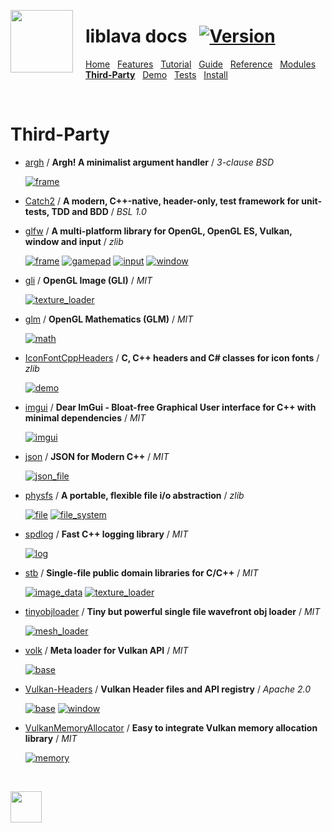 <a href="https://git.io/liblava"><img align="left" src="https://github.com/liblava.png" width="100" style="margin:0px 20px 0px 0px"></a>

# liblava docs &nbsp; [![Version](https://img.shields.io/badge/Version-0.6.3-blue)](https://git.io/liblava)

[Home](README.md) &nbsp; [Features](Features.md) &nbsp; [Tutorial](Tutorial.md) &nbsp; [Guide](Guide.md) &nbsp; [Reference](Reference.md) &nbsp; [Modules](Modules.md) &nbsp; **[Third-Party](Third-Party.md)** &nbsp; [Demo](Demo.md) &nbsp; [Tests](Tests.md) &nbsp; [Install](Install.md)

<br />

# Third-Party

* [argh](https://github.com/adishavit/argh) / **Argh! A minimalist argument handler** / *3-clause BSD*

  [![frame](https://img.shields.io/badge/lava-frame-red.svg)](../liblava/frame/frame.hpp)

* [Catch2](https://github.com/catchorg/Catch2) / **A modern, C++-native, header-only, test framework for unit-tests, TDD and BDD** / *BSL 1.0*

* [glfw](https://github.com/glfw/glfw) / **A multi-platform library for OpenGL, OpenGL ES, Vulkan, window and input** / *zlib*

  [![frame](https://img.shields.io/badge/lava-frame-red.svg)](../liblava/frame/frame.cpp) [![gamepad](https://img.shields.io/badge/lava-gamepad-red.svg)](../liblava/frame/gamepad.cpp) [![input](https://img.shields.io/badge/lava-input-red.svg)](../liblava/frame/input.cpp) [![window](https://img.shields.io/badge/lava-window-red.svg)](../liblava/frame/window.cpp)

* [gli](https://github.com/g-truc/gli) / **OpenGL Image (GLI)** / *MIT*

  [![texture_loader](https://img.shields.io/badge/lava-texture_loader-yellowgreen.svg)](../liblava/asset/texture_loader.cpp)

* [glm](https://github.com/g-truc/glm) / **OpenGL Mathematics (GLM)** / *MIT*

  [![math](https://img.shields.io/badge/lava-math-blue.svg)](../liblava/core/math.hpp)

* [IconFontCppHeaders](https://github.com/juliettef/IconFontCppHeaders) / **C, C++ headers and C# classes for icon fonts** / *zlib*

  [![demo](https://img.shields.io/badge/lava-demo-brightgreen.svg)](../liblava-demo/demo.hpp)

* [imgui](https://github.com/ocornut/imgui) / **Dear ImGui - Bloat-free Graphical User interface for C++ with minimal dependencies** / *MIT*

  [![imgui](https://img.shields.io/badge/lava-imgui-brightgreen.svg)](../liblava/app/imgui.cpp)

* [json](https://github.com/nlohmann/json) / **JSON for Modern C++** / *MIT*

  [![json_file](https://img.shields.io/badge/lava-json_file-blue.svg)](../liblava/file/json_file.hpp)

* [physfs](https://github.com/Didstopia/physfs) / **A portable, flexible file i/o abstraction** / *zlib*

  [![file](https://img.shields.io/badge/lava-file-blue.svg)](../liblava/file/file.cpp) [![file_system](https://img.shields.io/badge/lava-file_system-blue.svg)](../liblava/file/file_system.cpp)

* [spdlog](https://github.com/gabime/spdlog) / **Fast C++ logging library** / *MIT*

  [![log](https://img.shields.io/badge/lava-log-blue.svg)](../liblava/util/log.hpp)

* [stb](https://github.com/nothings/stb) / **Single-file public domain libraries for C/C++** / *MIT*

  [![image_data](https://img.shields.io/badge/lava-image_data-yellowgreen.svg)](../liblava/asset/image_data.cpp) [![texture_loader](https://img.shields.io/badge/lava-texture_loader-yellowgreen.svg)](../liblava/asset/texture_loader.cpp)

* [tinyobjloader](https://github.com/syoyo/tinyobjloader) / **Tiny but powerful single file wavefront obj loader** / *MIT*

  [![mesh_loader](https://img.shields.io/badge/lava-mesh_loader-yellowgreen.svg)](../liblava/asset/mesh_loader.hpp)

* [volk](https://github.com/zeux/volk) / **Meta loader for Vulkan API** / *MIT*

  [![base](https://img.shields.io/badge/lava-base-yellowgreen.svg)](../liblava/base/base.hpp)

* [Vulkan-Headers](https://github.com/KhronosGroup/Vulkan-Headers) / **Vulkan Header files and API registry** / *Apache 2.0*

  [![base](https://img.shields.io/badge/lava-base-yellowgreen.svg)](../liblava/base/base.hpp) [![window](https://img.shields.io/badge/lava-window-red.svg)](../liblava/frame/window.hpp)

* [VulkanMemoryAllocator](https://github.com/GPUOpen-LibrariesAndSDKs/VulkanMemoryAllocator) / **Easy to integrate Vulkan memory allocation library** / *MIT*

  [![memory](https://img.shields.io/badge/lava-memory-yellowgreen.svg)](../liblava/base/memory.hpp)

<br />

<a href="https://git.io/liblava"><img src="https://github.com/liblava.png" width="50"></a>
